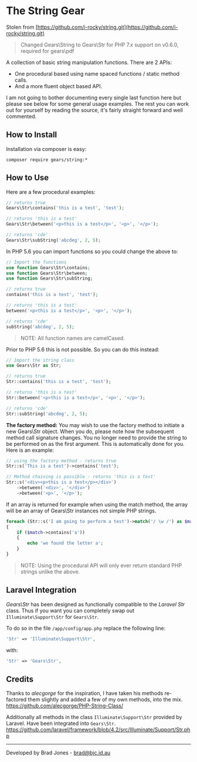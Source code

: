 The String Gear
================================================================================
Stolen from [https://github.com/i-rocky/string.git](https://github.com/i-rocky/string.git)

> Changed Gears\String to Gears\Str for PHP 7.x support on v0.6.0, required for gears\pdf

A collection of basic string manipulation functions.
There are 2 APIs:

  - One procedural based using name spaced functions / static method calls.
  - And a more fluent object based API.

I am not going to bother documenting every single last function here but please
see below for some general usage examples. The rest you can work out for
yourself by reading the source, it's fairly straight forward and well commented.

How to Install
--------------------------------------------------------------------------------
Installation via composer is easy:

	composer require gears/string:*

How to Use
--------------------------------------------------------------------------------
Here are a few procedural examples:

```php
// returns true
Gears\Str\contains('this is a test', 'test');

// returns 'this is a test'
Gears\Str\between('<p>this is a test</p>', '<p>', '</p>');

// returns 'cde'
Gears\Str\subString('abcdeg', 2, 5);
```

In PHP 5.6 you can import functions so you could change the above to:

```php
// Import the functions
use function Gears\Str\contains;
use function Gears\Str\between;
use function Gears\Str\subString;

// returns true
contains('this is a test', 'test');

// returns 'this is a test'
between('<p>this is a test</p>', '<p>', '</p>');

// returns 'cde'
subString('abcdeg', 2, 5);
```

> NOTE: All function names are camelCased.

Prior to PHP 5.6 this is not possible. So you can do this instead:

```php
// Import the string class
use Gears\Str as Str;

// returns true
Str::contains('this is a test', 'test');

// returns 'this is a test'
Str::between('<p>this is a test</p>', '<p>', '</p>');

// returns 'cde'
Str::subString('abcdeg', 2, 5);
```

**The factory method:** You may wish to use the factory method to initiate a
new Gears\Str object. When you do, please note how the subsequent method
call signature changes. You no longer need to provide the string to be performed
on as the first argument. This is automatically done for you.
Here is an example:

```php
// using the factory method - returns true
Str::s('This is a test')->contains('test');

// Method chaining is possible - returns 'this is a test'
Str::s('<div><p>this is a test</p></div>')
	->between('<div>', '</div>')
	->between('<p>', '</p>');
```

If an array is returned for example when using the match method, the array
will be an array of Gears\Str instances not simple PHP strings.

```php
foreach (Str::s('I am going to perform a test')->match('/ \w /') as $match)
{
	if ($match->contains('a'))
	{
		echo 'we found the letter a';
	}
}
```

> NOTE: Using the procedural API will only ever
> return standard PHP strings unlike the above.

Laravel Integration
--------------------------------------------------------------------------------
*Gears\Str* has been designed as functionally compatible to the *Laravel Str*
class. Thus if you want you can completely swap out
```Illuminate\Support\Str``` for ```Gears\Str```.

To do so in the file ```/app/config/app.php``` replace the following line:

```php
'Str' => 'Illuminate\Support\Str',
```

with:

```php
'Str' => 'Gears\Str',
```

Credits
--------------------------------------------------------------------------------
Thanks to *alecgorge* for the inspiration, I have taken his methods re-factored
them slightly and added a few of my own methods, into the mix.
https://github.com/alecgorge/PHP-String-Class/

Additionally all methods in the class ```Illuminate\Support\Str```
provided by Laravel. Have been integrated into ```Gears\Str```.
https://github.com/laravel/framework/blob/4.2/src/Illuminate/Support/Str.php

--------------------------------------------------------------------------------
Developed by Brad Jones - brad@bjc.id.au